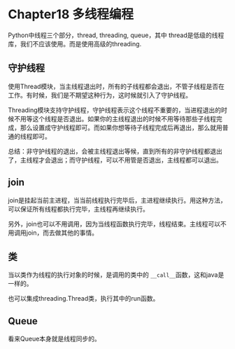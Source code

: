 # Chapter18 多线程编程
Python中线程三个部分，thread, threading, queue，其中 thread是低级的线程库，我们不应该使用。而是使用高级的threading.

## 守护线程
使用Thread模块，当主线程退出时，所有的子线程都会退出，不管子线程是否在工作。有时候，我们是不期望这种行为，这时候就引入了守护线程。

Threading模块支持守护线程，守护线程表示这个线程不重要的，当进程退出的时候不用等这个线程是否退出。如果你的主线程退出的时候不用等待那些子线程完成，那么设置成守护线程即可。而如果你想等待子线程完成后再退出，那么就用普通的线程即可。

总结：非守护线程的退出，会被主线程退出等候，直到所有的非守护线程都退出了，主线程才会退出；而守护线程，可以不用管是否退出，主线程都可以退出。

## join
join是挂起当前主进程，当当前线程执行完毕后，主进程继续执行。用这种方法，可以保证所有线程都执行完毕，主线程再继续执行。

另外，join也可以不用调用，因为当线程函数执行完毕，线程结束。主线程可以不用调用join，而去做其他的事情。

## 类
当以类作为线程的执行对象的时候，是调用的类中的 ```__call__```函数，这和java是一样的。

也可以集成threading.Thread类，执行其中的run函数。

## Queue
看来Queue本身就是线程同步的。
